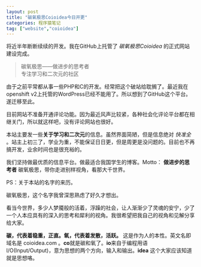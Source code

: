 ```yaml
---
layout: post
title: "碳氧极思Coioidea今日开更"
categories: 程序猿笔记
tag: ["website","coioidea"]
---
```


将近半年断断续续的开发。我在GitHub上托管了 *碳氧极思Coioidea* 的正式网站建设完成。
> 碳氧极思——做进步的思考者  
> 专注学习和二次元的社区

由于之前平常都从事一些PHP和C的开发。经常把这个破站给耽搁了。最近我在openshift v2上托管的WordPress已经不能用了。所以想到了GitHub这个平台。遂迁移至此。

目前网站不准备开通评论功能。因为最近风声比较紧，各种社会化评论平台都在相继关门，所以就这样吧，没有评论网站也很好。

本站主要发一些**关于学习和二次元**的信息。虽然界面简陋，但是信息绝对 *快准全* 。站主上初三了，学业为重，不能保证日日更，但是周更是没问题的。目前也不再搞开发，业余时间也是很充裕的。

我们坚持做最优质的信息平台。做最适合我国学生的博客。Motto： **做进步的思考者**
碳氧极思，带你走进别样视角，看那大千世界。

PS：关于本站的名字的来历。

碳氧极思，这个名字我曾深思熟虑了好久才想出。

看当今世界，多少人梦魇般的活着，浮躁的社会，让人渐渐少了灵魂的安宁，少了一个人本应具有的深入的思考和犀利的视角。我很希望把我自己的视角和见解分享给大家。

**碳，代表着稳重，正直。氧，代表着发散，活跃。** 这是作为人的本性。英文名即域名是 coioidea.com 。**co**就是碳和氧了。**io**来自于编程用语I/O(Input/Output)，意为思想的两个方向，输入和输出。**idea** 这个大家应该知道就是思想咯。